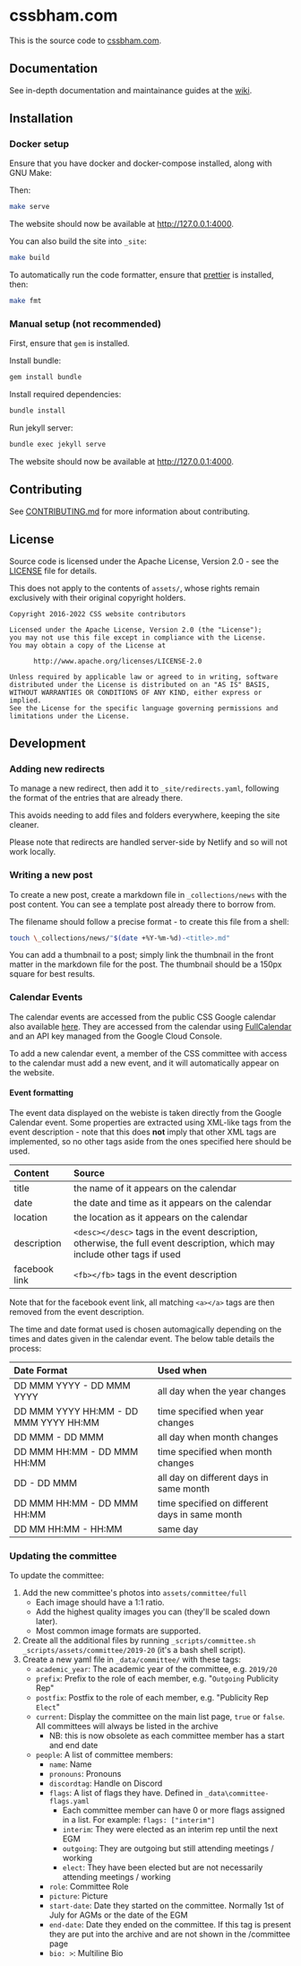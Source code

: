 # cssbham.com

This is the source code to [cssbham.com](https://cssbham.com).

## Documentation

See in-depth documentation and maintainance guides at the
[wiki](https://github.com/CSSUoB/cssuob.github.io/wiki).

## Installation

### Docker setup

Ensure that you have docker and docker-compose installed, along with GNU Make:

Then:

```bash
make serve
```

The website should now be available at <http://127.0.0.1:4000>.

You can also build the site into `_site`:

```bash
make build
```

To automatically run the code formatter, ensure that
[prettier](https://prettier.io/) is installed, then:

```bash
make fmt
```

### Manual setup (not recommended)

First, ensure that `gem` is installed.

Install bundle:

```bash
gem install bundle
```

Install required dependencies:

```bash
bundle install
```

Run jekyll server:

```bash
bundle exec jekyll serve
```

The website should now be available at <http://127.0.0.1:4000>.

## Contributing

See [CONTRIBUTING.md](CONTRIBUTING.md) for more information about contributing.

## License

Source code is licensed under the Apache License, Version 2.0 - see the [LICENSE](LICENSE) file for details.

This does not apply to the contents of `assets/`, whose rights remain exclusively with their original copyright holders.

```
Copyright 2016-2022 CSS website contributors

Licensed under the Apache License, Version 2.0 (the "License");
you may not use this file except in compliance with the License.
You may obtain a copy of the License at

      http://www.apache.org/licenses/LICENSE-2.0

Unless required by applicable law or agreed to in writing, software
distributed under the License is distributed on an "AS IS" BASIS,
WITHOUT WARRANTIES OR CONDITIONS OF ANY KIND, either express or implied.
See the License for the specific language governing permissions and
limitations under the License.
```

## Development

### Adding new redirects

To manage a new redirect, then add it to `_site/redirects.yaml`, following
the format of the entries that are already there.

This avoids needing to add files and folders everywhere, keeping the site
cleaner.

Please note that redirects are handled server-side by Netlify and so will
not work locally.

### Writing a new post

To create a new post, create a markdown file in `_collections/news` with the
post content. You can see a template post already there to borrow from.

The filename should follow a precise format - to create this file from a
shell:

```bash
touch \_collections/news/"$(date +%Y-%m-%d)-<title>.md"
```

You can add a thumbnail to a post; simply link the thumbnail in the front
matter in the markdown file for the post. The thumbnail should be a 150px
square for best results.

### Calendar Events

The calendar events are accessed from the public CSS Google calendar also
available [here][calendar]. They are accessed from the calendar using
[FullCalendar][fullcalendar] and an API key managed from the Google Cloud
Console.

To add a new calendar event, a member of the CSS committee with access to the
calendar must add a new event, and it will automatically appear on the
website.

#### Event formatting

The event data displayed on the webiste is taken directly from the Google
Calendar event. Some properties are extracted using XML-like tags from the
event description - note that this does **not** imply that other XML tags are
implemented, so no other tags aside from the ones specified here should be
used.

| Content       | Source                                                                                                                     |
|:--------------|:---------------------------------------------------------------------------------------------------------------------------|
| title         | the name of it appears on the calendar                                                                                     |
| date          | the date and time as it appears on the calendar                                                                            |
| location      | the location as it appears on the calendar                                                                                 |
| description   | `<desc></desc>` tags in the event description, otherwise, the full event description, which may include other tags if used |
| facebook link | `<fb></fb>` tags in the event description                                                                                  |

Note that for the facebook event link, all matching `<a></a>` tags are then
removed from the event description.

The time and date format used is chosen automagically depending on the times
and dates given in the calendar event. The below table details the process:

| Date Format                           | Used when                                      |
| :------------------------------------ | :--------------------------------------------- |
| DD MMM YYYY - DD MMM YYYY             | all day when the year changes                  |
| DD MMM YYYY HH:MM - DD MMM YYYY HH:MM | time specified when year changes               |
| DD MMM - DD MMM                       | all day when month changes                     |
| DD MMM HH:MM - DD MMM HH:MM           | time specified when month changes              |
| DD - DD MMM                           | all day on different days in same month        |
| DD MMM HH:MM - DD MMM HH:MM           | time specified on different days in same month |
| DD MM HH:MM - HH:MM                   | same day                                       |

### Updating the committee

To update the committee:

1. Add the new committee's photos into `assets/committee/full`
   - Each image should have a 1:1 ratio.
   - Add the highest quality images you can (they'll be scaled down later).
   - Most common image formats are supported.
2. Create all the additional files by running `_scripts/committee.sh _scripts/assets/committee/2019-20`
   (it's a bash shell script).
3. Create a new yaml file in `_data/committee/` with these tags:
   - `academic_year`: The academic year of the committee, e.g. `2019/20`
   - `prefix`: Prefix to the role of each member, e.g. \"`Outgoing` Publicity Rep\"
   - `postfix`: Postfix to the role of each member, e.g. \"Publicity Rep `Elect`\"
   - `current`: Display the committee on the main list page, `true` or `false`. All committees will always be listed in the archive
      - NB: this is now obsolete as each committee member has a start and end date
   - `people`: A list of committee members:
      - `name`: Name
      - `pronouns`: Pronouns
      - `discordtag`: Handle on Discord
      - `flags`: A list of flags they have. Defined in `_data\committee-flags.yaml`
         - Each committee member can have 0 or more flags assigned in a list. For example: `flags: ["interim"]`
         - `interim`: They were elected as an interim rep until the next EGM
         - `outgoing`: They are outgoing but still attending meetings / working
         - `elect`: They have been elected but are not necessarily attending meetings / working
      - `role`: Committee Role
      - `picture`: Picture
      - `start-date`: Date they started on the committee. Normally 1st of July for AGMs or the date of the EGM
      - `end-date`: Date they ended on the committee. If this tag is present they are put into the archive and are not shown in the /committee page
      - `bio: >`: Multiline Bio

[calendar]: https://calendar.google.com/calendar/embed?src=kg5v9k480jn2qahpmq33h8g7cs%40group.calendar.google.com&ctz=Europe%2FLondon
[fullcalendar]: https://fullcalendar.io/
